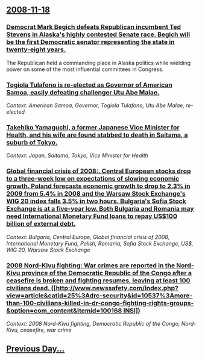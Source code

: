 ## [2008-11-18](/news/2008/11/18/index.md)

### [ Democrat Mark Begich defeats Republican incumbent Ted Stevens in Alaska's highly contested Senate race. Begich will be the first Democratic senator representing the state in twenty-eight years. ](/news/2008/11/18/democrat-mark-begich-defeats-republican-incumbent-ted-stevens-in-alaska-s-highly-contested-senate-race-begich-will-be-the-first-democratic.md)
The Republican held a commanding place in Alaska politics while wielding power on some of the most influential committees in Congress. 

### [ Togiola Tulafono is re-elected as Governor of American Samoa, easily defeating challenger Utu Abe Malae. ](/news/2008/11/18/togiola-tulafono-is-re-elected-as-governor-of-american-samoa-easily-defeating-challenger-utu-abe-malae.md)
_Context: American Samoa, Governor, Togiola Tulafono, Utu Abe Malae, re-elected_

### [ Takehiko Yamaguchi, a former Japanese Vice Minister for Health, and his wife are found stabbed to death in Saitama, a suburb of Tokyo. ](/news/2008/11/18/takehiko-yamaguchi-a-former-japanese-vice-minister-for-health-and-his-wife-are-found-stabbed-to-death-in-saitama-a-suburb-of-tokyo.md)
_Context: Japan, Saitama, Tokyo, Vice Minister for Health_

### [ Global financial crisis of 2008:. Central European stocks drop to a three-week low on expectations of slowing economic growth. Poland forecasts economic growth to drop to 2.3% in 2009 from 5.4% in 2008 and the Warsaw Stock Exchange's WIG 20 index falls 3.5% in two hours. Bulgaria's Sofia Stock Exchange is at a five-year low. Both Bulgaria and Romania may need International Monetary Fund loans to repay US$100 billion of external debt. ](/news/2008/11/18/global-financial-crisis-of-2008-central-european-stocks-drop-to-a-three-week-low-on-expectations-of-slowing-economic-growth-poland-forec.md)
_Context: Bulgaria, Central Europe, Global financial crisis of 2008, International Monetary Fund, Polish, Romania, Sofia Stock Exchange, US$, WIG 20, Warsaw Stock Exchange_

### [ 2008 Nord-Kivu fighting: War crimes are reported in the Nord-Kivu province of the Democratic Republic of the Congo after a ceasefire is broken and fighting resumes, leaving at least 100 civilians dead. ([http://www.newssafety.com/index.php?view=article&catid=25%3Adrc-security&id=10537%3Amore-than-100-civilians-killed-in-dr-congo-fighting-rights-groups-&option=com_content&Itemid=100168 INSI])](/news/2008/11/18/2008-nord-kivu-fighting-war-crimes-are-reported-in-the-nord-kivu-province-of-the-democratic-republic-of-the-congo-after-a-ceasefire-is-bro.md)
_Context: 2008 Nord-Kivu fighting, Democratic Republic of the Congo, Nord-Kivu, ceasefire, war crime_

## [Previous Day...](/news/2008/11/17/index.md)

